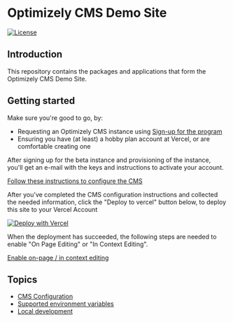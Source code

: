 # Optimizely CMS Demo Site

[![License](https://img.shields.io/badge/License-Apache_2.0-blue.svg)](./LICENSE)

## Introduction
This repository contains the packages and applications that form the Optimizely CMS Demo Site.

## Getting started
Make sure you're good to go, by:
- Requesting an Optimizely CMS instance using [Sign-up for the program](https://www.optimizely.com/saas-core-waitlist/)
- Ensuring you have (at least) a hobby plan account at Vercel, or are comfortable creating one

After signing up for the beta instance and provisioning of the instance, you'll get an e-mail with the keys and instructions to activate your account.

[Follow these instructions to configure the CMS](docs/cms-config.md)

After you've completed the CMS configuration instructions and collected the needed information, click the "Deploy to vercel" button below, to deploy this site to your Vercel Account

[![Deploy with Vercel](https://vercel.com/button)](https://vercel.com/new/clone?repository-url=https%3A%2F%2Fgithub.com%2Fepiserver%2Fcms-saas-vercel-demo&env=DXP_URL,OPTIMIZELY_CONTENTGRAPH_SECRET,OPTIMIZELY_CONTENTGRAPH_APP_KEY,OPTIMIZELY_CONTENTGRAPH_SINGLE_KEY,OPTIMIZELY_CONTENTGRAPH_GATEWAY&root-directory=apps/frontend&framework=nextjs&project-name=optly-cms-demo&repository-name=optly-cms-demo&demo-title=Optimizely%20CMS%20Demo&demo-description=A%20site%20powered%20by%20the%20Optimizely%20CMS%2C%20showcasing%20the%20speed%20of%20a%20static%20site%2C%20without%20sacrificing%20editor%20capability.&demo-url=https%3A%2F%2Fsaas-cms-demo.vercel.app%2F&demo-image=https%3A%2F%2Fwww.optimizely.com%2Fglobalassets%2F02.-global-images%2Fproduct-icons%2Ffor-dark-bkgs%2Fopt-icononly_solution_icon_55px_dark_orchestrate.svg)

When the deployment has succeeded, the following steps are needed to enable "On Page Editing" or "In Context Editing".

[Enable on-page / in context editing](docs/editing.md)

## Topics
* [CMS Configuration](docs/cms-config.md)
* [Supported environment variables](docs/env-vars.md)
* [Local development](docs/dev-env.md)
